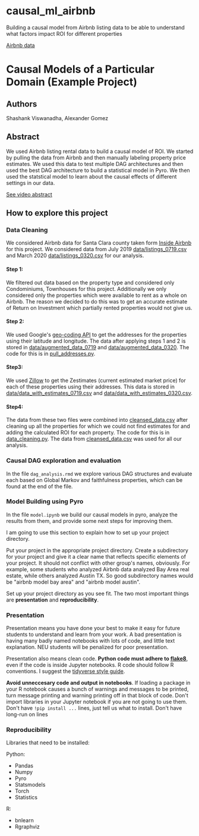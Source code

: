 # causal_ml_airbnb
Building a causal model from Airbnb listing data to be able to understand what factors impact ROI for different properties

[Airbnb data](http://insideairbnb.com/get-the-data.html)


# Causal Models of a Particular Domain (Example Project)

## Authors 

Shashank Viswanadha, Alexander Gomez

## Abstract

We used Airbnb listing rental data to build a causal model of ROI. We started by pulling the data from Airbnb and then manually labeling property price estimates. We used this data to test multiple DAG architectures and then used the best DAG architecture to build a statistical model in Pyro. We then used the statstical model to learn about the causal effects of different settings in our data.

[See video abstract](https://www.youtube.com/watch?v=o3GfnEjTdIQ)

## How to explore this project

### Data Cleaning

We considered Airbnb data for Santa Clara county taken form [Inside Airbnb](http://insideairbnb.com/get-the-data.html) for this project. We considered data from July 2019 [data/listings_0719.csv](data/listings_0719.csv) and March 2020 [data/listings_0320.csv](data/listings_0320.csv) for our analysis. 

#### Step 1: 
We filtered out data based on the property type and considered only Condominiums, Townhouses for this project. Additionally we only considered only the properties which were available to rent as a whole on Airbnb. The reason we decided to do this was to get an accurate estimate of Return on Investment which partially rented properties would not give us.
#### Step 2:
We used Google's [geo-coding API](https://developers.google.com/maps/documentation/geocoding/start?utm_source=google&utm_medium=cpc&utm_campaign=FY18-Q2-global-demandgen-paidsearchonnetworkhouseads-cs-maps_contactsal_saf&utm_content=text-ad-none-none-DEV_c-CRE_315916117595-ADGP_Hybrid+%7C+AW+SEM+%7C+BKWS+~+Google+Maps+Geocoding+API-KWID_43700039136946117-kwd-300650646186-userloc_9004054&utm_term=KW_google%20geocoding%20api-ST_google+geocoding+api&gclid=CjwKCAjwnIr1BRAWEiwA6GpwNYs9HqeKeAm07opBtifC1HqKtl2GTBfPIQz2365hvhJp4v2jhtcbxhoCVbIQAvD_BwE)
to get the addresses for the properties using their latitude and longitude. The data after applying steps 1 and 2 is stored in [data/augmented_data_0719](data/augmented_data_0719.csv) and [data/augmented_data_0320](data/augmented_data_0320.csv). The code for this is in [pull_addresses.py](pull_addresses.py).
#### Step3:
We used [Zillow](https://www.zillow.com) to get the Zestimates (current estimated market price) for each of these properties using their addresses. This data is stored in [data/data_with_estimates_0719.csv](data/data_with_estimates_0719.csv) and [data/data_with_estimates_0320.csv](data/data_with_estimates_0320.csv).
#### Step4:
The data from these two files were combined into [cleansed_data.csv](data/cleansed_data.csv) after cleaning up all the properties for which we could not find estimates for and adding the calculated ROI for each property. The code for this is in [data_cleaning.py](data_cleaning.py). The data from [cleansed_data.csv](data/cleansed_data.csv) was used for all our analysis.

### Causal DAG exploration and evaluation

In the file `dag_analysis.rmd` we explore various DAG structures and evaluate each based on Global Markov and faithfulness properties, which can be found at the end of the file.

### Model Building using Pyro

In the file `model.ipynb` we build our causal models in pyro, analyze the results from them, and provide some next steps for improving them.


I am going to use this section to explain how to set up your project directory.

Put your project in the appropriate project directory. Create a subdirectory for your project and give it a clear name that reflects specific elements of your project.  It should not conflict with other group's names, obviously.  For example, some students who analyzed Airbnb data analyzed Bay Area real estate, while others analyzed Austin TX.  So good subdirectory names would be "airbnb model bay area" and "airbnb model austin".

Set up your project directory as you see fit.  The two most important things are **presentation** and **reproducibility**.

### Presentation

Presentation means you have done your best to make it easy for future students to understand and learn from your work.  A bad presentation is having many badly named notebooks with lots of code, and little text explanation.  NEU students will be penalized for poor presentation.

Presentation also means clean code.  **Python code must adhere to [flake8](http://flake8.pycqa.org/en/latest/index.html#quickstart)**, even if the code is inside Jupyter notebooks.  R code should follow R conventions.  I suggest the [tidyverse style guide](https://style.tidyverse.org/).

**Avoid unneccesary code and output in notebooks**.  If loading a package in your R notebook causes a bunch of warnings and messages to be printed, turn message printing and warning printing off in that block of code.  Don't import libraries in your Jupyter notebook if you are not going to use them.  Don't have `!pip install ...` lines, just tell us what to install.  Don't have long-run on lines

### Reproducibility

Libraries that need to be installed:

Python:
- Pandas
- Numpy
- Pyro
- Statsmodels
- Torch
- Statistics

R:
- bnlearn
- Rgraphviz

